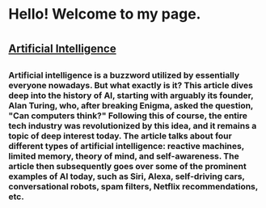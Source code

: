 # Hello! Welcome to my page.<h1>
## [Artificial Intelligence](https://builtin.com/artificial-intelligence) <h2>

### Artificial intelligence is a buzzword utilized by essentially everyone nowadays. But what exactly is it? This article dives deep into the history of AI, starting with arguably its founder, Alan Turing, who, after breaking Enigma, asked the question, "Can computers think?" Following this of course, the entire tech industry was revolutionized by this idea, and it remains a topic of deep interest today. The article talks about four different types of artificial intelligence: reactive machines, limited memory, theory of mind, and self-awareness. The article then subsequently goes over some of the prominent examples of AI today, such as Siri, Alexa, self-driving cars, conversational robots, spam filters, Netflix recommendations, etc. <h2>
